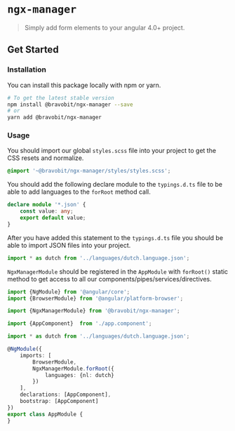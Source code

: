# `ngx-manager`
>Simply add form elements to your angular 4.0+ project.

## <a name="get-started"></a> Get Started

### <a name="installation"></a> Installation

You can install this package locally with npm or yarn.

```bash
# To get the latest stable version
npm install @bravobit/ngx-manager --save
# or
yarn add @bravobit/ngx-manager
```

### <a name="usage"></a> Usage

You should import our global `styles.scss` file into your project to get the CSS resets and normalize.

```scss
@import '~@bravobit/ngx-manager/styles/styles.scss';
```

You should add the following declare module to the `typings.d.ts` file to be able to add languages to the `forRoot` method call.

```typescript
declare module '*.json' {
    const value: any;
    export default value;
}
```

After you have added this statement to the `typings.d.ts` file you should be able to import JSON files into your project.
```typescript
import * as dutch from '../languages/dutch.language.json';
``` 

`NgxManagerModule` should be registered in the `AppModule` with `forRoot()` static method to get access to all our components/pipes/services/directives.

```typescript
import {NgModule} from '@angular/core';
import {BrowserModule} from '@angular/platform-browser';

import {NgxManagerModule} from '@bravobit/ngx-manager';

import {AppComponent}  from './app.component';

import * as dutch from '../languages/dutch.language.json';

@NgModule({
    imports: [
        BrowserModule,
        NgxManagerModule.forRoot({
            languages: {nl: dutch}
        })
    ],
    declarations: [AppComponent],
    bootstrap: [AppComponent]
})
export class AppModule {
}
```
